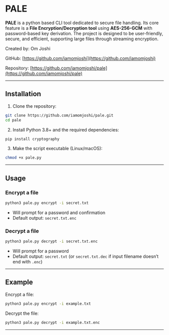 # PALE

**PALE** is a python based CLI tool dedicated to secure file handling. Its core feature is a **File Encryption/Decryption tool** using **AES-256-GCM** with password-based key derivation. The project is designed to be user-friendly, secure, and efficient, supporting large files through streaming encryption.

Created by: Om Joshi

GitHub: [https://github.com/iamomjoshi](https://github.com/iamomjoshi)

Repository: [https://github.com/iamomjoshi/pale](https://github.com/iamomjoshi/pale)

---

## Installation

1. Clone the repository:

```bash
git clone https://github.com/iamomjoshi/pale.git
cd pale
```

2. Install Python 3.8+ and the required dependencies:

```bash
pip install cryptography
```

3. Make the script executable (Linux/macOS):

```bash
chmod +x pale.py
```

---

## Usage

### Encrypt a file

```bash
python3 pale.py encrypt -i secret.txt
```

* Will prompt for a password and confirmation
* Default output: `secret.txt.enc`


### Decrypt a file

```bash
python3 pale.py decrypt -i secret.txt.enc
```

* Will prompt for a password
* Default output: `secret.txt` (or `secret.txt.dec` if input filename doesn’t end with `.enc`)

---

## Example

Encrypt a file:

```bash
python3 pale.py encrypt -i example.txt
```

Decrypt the file:

```bash
python3 pale.py decrypt -i example.txt.enc
```

---

